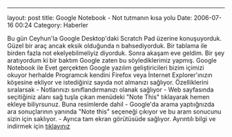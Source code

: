 ---
layout: post
title: Google Notebook - Not tutmanın kısa yolu
Date: 2006-07-16 00:24
Category: Haberler

Bu gün Ceyhun'la Google Desktop'daki Scratch Pad üzerine konuşuyorduk.
Güzel bir araç ancak eksik olduğunda n bahsediyorduk. Bir tablama ile
birden fazla not ekelyebilmeliyiz diyorduk. Sonra akaşam eve geldim. Bir
şey aratıyordum ki bir baktım Google zaten bu söylediklerimiz yapmış.
Google Notebook ile  Evet gerçekten Google yazılım
geliştiricileri bizim içimizi okuyor herhalde Programcık kendini Firefox
veya İnternet Explorer'ınızın köşesine ekliyor ve istediğiniz sayıda not
almanızı sağlıyor. Özelliklerini sıralarsak - Notlarınızı
sınıflandırmanızı olanak sağlıyor - Web sayfasında seçitiğiniz alanı sağ
tuşla çıkan menüdeki "Note This" tıklayarak hemen ekleye biliyrsunuz.
Buna resimlerde dahil - Google'da arama yaptıığnızda ara sonuçlarının
yanında "Note this" seçeneği çıkıyor ve bu aram sonucunu sizin için
saklıyor. - Ayrıca tam ekran görütüsüde sağlıyor. Ayrıntılı bilgi ve
indirmek için [tıklayınız][]

  [tıklayınız]: http://www.google.com/notebook/download
